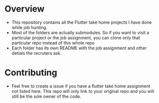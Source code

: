 # Overview

+ This repository contains all the Flutter take home projects I have done while job hunting.
+ Most of the folders are actually submodules. So if you want to visit a particular project or the job assignment, you can clone only that particular repo instead of this whole repo
+ Each folder has its own README with the job assignment and other detials the recruters ask.

# Contributing

+ Feel free to create a issue if you have a flutter take home assignment not listed here. This repo will only link to your original repo and you will still be the sole owner of the code.

